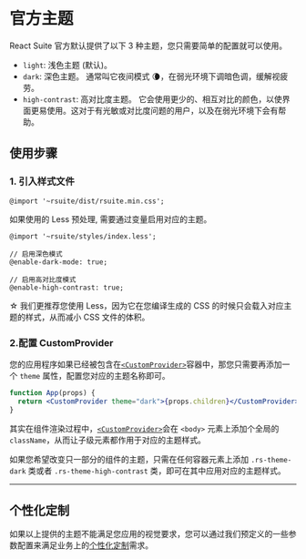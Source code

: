 # 官方主题

React Suite 官方默认提供了以下 3 种主题，您只需要简单的配置就可以使用。

- `light`: 浅色主题 (默认)。
- `dark`: 深色主题。 通常叫它夜间模式 🌘，在弱光环境下调暗色调，缓解视疲劳。
- `high-contrast`: 高对比度主题。 它会使用更少的、相互对比的颜色，以使界面更易使用。这对于有光敏或对比度问题的用户，以及在弱光环境下会有帮助。

## 使用步骤

### 1. 引入样式文件

```
@import '~rsuite/dist/rsuite.min.css';
```

如果使用的 Less 预处理, 需要通过变量启用对应的主题。

```
@import '~rsuite/styles/index.less';

// 启用深色模式
@enable-dark-mode: true;

// 启用高对比度模式
@enable-high-contrast: true;
```

☆ 我们更推荐您使用 Less，因为它在您编译生成的 CSS 的时候只会载入对应主题的样式，从而减小 CSS 文件的体积。

### 2.配置 CustomProvider

您的应用程序如果已经被包含在[`<CustomProvider>`](/zh/components/custom-provider)容器中，那您只需要再添加一个 `theme` 属性，配置您对应的主题名称即可。

```jsx
function App(props) {
  return <CustomProvider theme="dark">{props.children}</CustomProvider>;
}
```

其实在组件渲染过程中，[`<CustomProvider>`](/zh/components/custom-provider)会在 `<body>` 元素上添加个全局的 `className`，从而让子级元素都作用于对应的主题样式。

如果您希望改变只一部分的组件的主题，只需在任何容器元素上添加 `.rs-theme-dark` 类或者 `.rs-theme-high-contrast` 类，即可在其中应用对应的主题样式。

---

## 个性化定制

如果以上提供的主题不能满足您应用的视觉要求，您可以通过我们预定义的一些参数配置来满足业务上的[个性化定制](/zh/guide/customization)需求。
